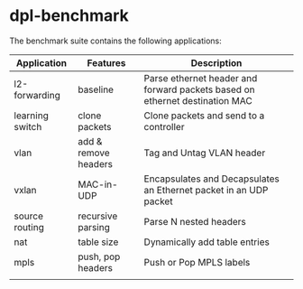 # dpl-benchmark

The benchmark suite contains the following applications:


|   Application   |       Features       |                                 Description                                 |
| --------------- | -------------------- | --------------------------------------------------------------------------- |
| l2-forwarding   | baseline             | Parse ethernet header and forward packets based on ethernet destination MAC |
| learning switch | clone packets        | Clone packets and send to a controller                                      |
| vlan            | add & remove headers | Tag and Untag VLAN header                                                   |
| vxlan           | MAC-in-UDP           | Encapsulates and Decapsulates an Ethernet packet in an UDP packet           |
| source routing  | recursive parsing    | Parse N nested headers                                                      |
| nat             | table size           | Dynamically add table entries                                               |
| mpls            | push, pop headers    | Push or Pop MPLS labels                                                     |
|                 |                      |                                                                             |

